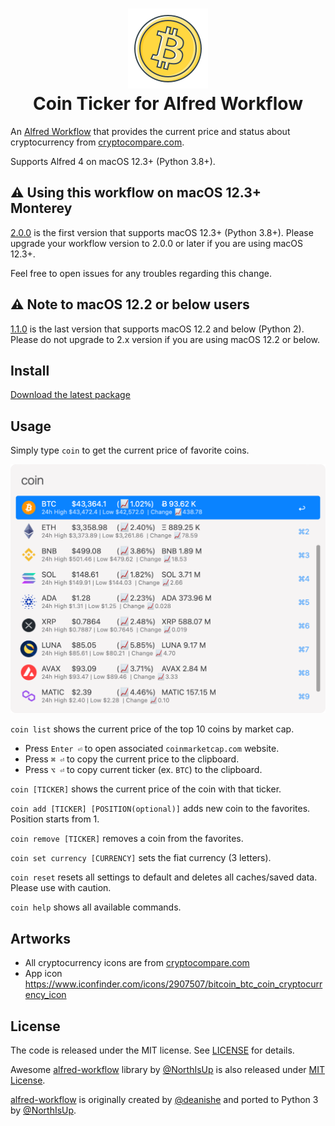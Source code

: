 <h1 align="center">
  <a href="https://github.com/bskim45/alfred-coin-ticker" title="Coin Ticker for Alfred Workflow">
    <img alt="icon" src="https://raw.githubusercontent.com/bskim45/alfred-coin-ticker/main/icon.png" width="128px" />
  </a>
  <br />
  Coin Ticker for Alfred Workflow
</h1>

An [Alfred Workflow](http://www.alfredapp.com/) that provides the current price
and status about cryptocurrency from [cryptocompare.com].

Supports Alfred 4 on macOS 12.3+ (Python 3.8+).

## ⚠️ Using this workflow on macOS 12.3+ Monterey
[2.0.0](https://github.com/bskim45/alfred-coin-ticker/releases/tag/2.0.0)
is the first version that supports macOS 12.3+ (Python 3.8+).
Please upgrade your workflow version to 2.0.0 or later
if you are using macOS 12.3+.

Feel free to open issues for any troubles regarding this change.

## ⚠️ Note to macOS 12.2 or below users
[1.1.0](https://github.com/bskim45/alfred-coin-ticker/releases/tag/1.1.0)
is the last version that supports macOS 12.2 and below (Python 2).
Please do not upgrade to 2.x version if you are using macOS 12.2 or below.

## Install

[Download the latest package][latest release]

## Usage

Simply type `coin` to get the current price of favorite coins.

<div style="text-align:center">
  <img src="docs/screenshot_coin.png" width="512px" alt="workflow screenshot">
</div>

`coin list` shows the current price of the top 10 coins by market cap.

- Press `Enter ⏎` to open associated `coinmarketcap.com` website.
- Press `⌘ ⏎` to copy the current price to the clipboard.
- Press `⌥ ⏎` to copy current ticker (ex. `BTC`) to the clipboard.

`coin [TICKER]` shows the current price of the coin with that ticker.

`coin add [TICKER] [POSITION(optional)]` adds new coin to the favorites.
Position starts from 1.

`coin remove [TICKER]` removes a coin from the favorites.

`coin set currency [CURRENCY]` sets the fiat currency (3 letters).

`coin reset` resets all settings to default and deletes all caches/saved data.
Please use with caution.

`coin help` shows all available commands.

## Artworks

- All cryptocurrency icons are from [cryptocompare.com]
- App icon https://www.iconfinder.com/icons/2907507/bitcoin_btc_coin_cryptocurrency_icon

## License

The code is released under the MIT license. See [LICENSE](LICENSE) for details.

Awesome [alfred-workflow](https://github.com/NorthIsUp/alfred-workflow-py3)
library by [@NorthIsUp](https://github.com/NorthIsUp) is also released under
[MIT License](alfred-workflow/LICENCE.txt).

[alfred-workflow](https://github.com/NorthIsUp/alfred-workflow) is
originally created by [@deanishe](https://github.com/deanishe)
and ported to Python 3 by  [@NorthIsUp](https://github.com/NorthIsUp).

[cryptocompare.com]: https://www.cryptocompare.com/
[latest release]: https://github.com/bskim45/alfred-coin-ticker/releases/latest/download/alfred-coin-ticker.alfredworkflow
